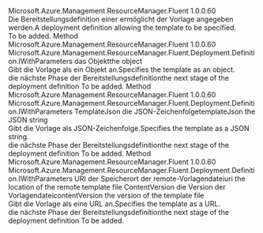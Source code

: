 <Type Name="IWithTemplate" FullName="Microsoft.Azure.Management.ResourceManager.Fluent.Deployment.Definition.IWithTemplate">
  <TypeSignature Language="C#" Value="public interface IWithTemplate" />
  <TypeSignature Language="ILAsm" Value=".class public interface auto ansi abstract IWithTemplate" />
  <TypeSignature Language="DocId" Value="T:Microsoft.Azure.Management.ResourceManager.Fluent.Deployment.Definition.IWithTemplate" />
  <TypeSignature Language="VB.NET" Value="Public Interface IWithTemplate" />
  <TypeSignature Language="F#" Value="type IWithTemplate = interface" />
  <AssemblyInfo>
    <AssemblyName>Microsoft.Azure.Management.ResourceManager.Fluent</AssemblyName>
    <AssemblyVersion>1.0.0.60</AssemblyVersion>
  </AssemblyInfo>
  <Interfaces />
  <Docs>
    <summary>
            <span data-ttu-id="5e0e3-101">Die Bereitstellungsdefinition einer ermöglicht der Vorlage angegeben werden.</span><span class="sxs-lookup"><span data-stu-id="5e0e3-101">A deployment definition allowing the template to be specified.</span></span>
            </summary>
    <remarks>To be added.</remarks>
  </Docs>
  <Members>
    <Member MemberName="WithTemplate">
      <MemberSignature Language="C#" Value="public Microsoft.Azure.Management.ResourceManager.Fluent.Deployment.Definition.IWithParameters WithTemplate (object template);" />
      <MemberSignature Language="ILAsm" Value=".method public hidebysig newslot virtual instance class Microsoft.Azure.Management.ResourceManager.Fluent.Deployment.Definition.IWithParameters WithTemplate(object template) cil managed" />
      <MemberSignature Language="DocId" Value="M:Microsoft.Azure.Management.ResourceManager.Fluent.Deployment.Definition.IWithTemplate.WithTemplate(System.Object)" />
      <MemberSignature Language="VB.NET" Value="Public Function WithTemplate (template As Object) As IWithParameters" />
      <MemberSignature Language="F#" Value="abstract member WithTemplate : obj -&gt; Microsoft.Azure.Management.ResourceManager.Fluent.Deployment.Definition.IWithParameters" Usage="iWithTemplate.WithTemplate template" />
      <MemberType>Method</MemberType>
      <AssemblyInfo>
        <AssemblyName>Microsoft.Azure.Management.ResourceManager.Fluent</AssemblyName>
        <AssemblyVersion>1.0.0.60</AssemblyVersion>
      </AssemblyInfo>
      <ReturnValue>
        <ReturnType>Microsoft.Azure.Management.ResourceManager.Fluent.Deployment.Definition.IWithParameters</ReturnType>
      </ReturnValue>
      <Parameters>
        <Parameter Name="template" Type="System.Object" />
      </Parameters>
      <Docs>
        <param name="template"><span data-ttu-id="5e0e3-102">das Objekt</span><span class="sxs-lookup"><span data-stu-id="5e0e3-102">the object</span></span></param>
        <summary>
            <span data-ttu-id="5e0e3-103">Gibt die Vorlage als ein Objekt an.</span><span class="sxs-lookup"><span data-stu-id="5e0e3-103">Specifies the template as an object.</span></span>
            </summary>
        <returns><span data-ttu-id="5e0e3-104">die nächste Phase der Bereitstellungsdefinition</span><span class="sxs-lookup"><span data-stu-id="5e0e3-104">the next stage of the deployment definition</span></span></returns>
        <remarks>To be added.</remarks>
      </Docs>
    </Member>
    <Member MemberName="WithTemplate">
      <MemberSignature Language="C#" Value="public Microsoft.Azure.Management.ResourceManager.Fluent.Deployment.Definition.IWithParameters WithTemplate (string templateJson);" />
      <MemberSignature Language="ILAsm" Value=".method public hidebysig newslot virtual instance class Microsoft.Azure.Management.ResourceManager.Fluent.Deployment.Definition.IWithParameters WithTemplate(string templateJson) cil managed" />
      <MemberSignature Language="DocId" Value="M:Microsoft.Azure.Management.ResourceManager.Fluent.Deployment.Definition.IWithTemplate.WithTemplate(System.String)" />
      <MemberSignature Language="VB.NET" Value="Public Function WithTemplate (templateJson As String) As IWithParameters" />
      <MemberSignature Language="F#" Value="abstract member WithTemplate : string -&gt; Microsoft.Azure.Management.ResourceManager.Fluent.Deployment.Definition.IWithParameters" Usage="iWithTemplate.WithTemplate templateJson" />
      <MemberType>Method</MemberType>
      <AssemblyInfo>
        <AssemblyName>Microsoft.Azure.Management.ResourceManager.Fluent</AssemblyName>
        <AssemblyVersion>1.0.0.60</AssemblyVersion>
      </AssemblyInfo>
      <ReturnValue>
        <ReturnType>Microsoft.Azure.Management.ResourceManager.Fluent.Deployment.Definition.IWithParameters</ReturnType>
      </ReturnValue>
      <Parameters>
        <Parameter Name="templateJson" Type="System.String" />
      </Parameters>
      <Docs>
        <param name="templateJson"><span data-ttu-id="5e0e3-105">TemplateJson die JSON-Zeichenfolge</span><span class="sxs-lookup"><span data-stu-id="5e0e3-105">templateJson the JSON string</span></span></param>
        <summary>
            <span data-ttu-id="5e0e3-106">Gibt die Vorlage als JSON-Zeichenfolge.</span><span class="sxs-lookup"><span data-stu-id="5e0e3-106">Specifies the template as a JSON string.</span></span>
            </summary>
        <returns><span data-ttu-id="5e0e3-107">die nächste Phase der Bereitstellungsdefinition</span><span class="sxs-lookup"><span data-stu-id="5e0e3-107">the next stage of the deployment definition</span></span></returns>
        <remarks>To be added.</remarks>
      </Docs>
    </Member>
    <Member MemberName="WithTemplateLink">
      <MemberSignature Language="C#" Value="public Microsoft.Azure.Management.ResourceManager.Fluent.Deployment.Definition.IWithParameters WithTemplateLink (string uri, string contentVersion);" />
      <MemberSignature Language="ILAsm" Value=".method public hidebysig newslot virtual instance class Microsoft.Azure.Management.ResourceManager.Fluent.Deployment.Definition.IWithParameters WithTemplateLink(string uri, string contentVersion) cil managed" />
      <MemberSignature Language="DocId" Value="M:Microsoft.Azure.Management.ResourceManager.Fluent.Deployment.Definition.IWithTemplate.WithTemplateLink(System.String,System.String)" />
      <MemberSignature Language="VB.NET" Value="Public Function WithTemplateLink (uri As String, contentVersion As String) As IWithParameters" />
      <MemberSignature Language="F#" Value="abstract member WithTemplateLink : string * string -&gt; Microsoft.Azure.Management.ResourceManager.Fluent.Deployment.Definition.IWithParameters" Usage="iWithTemplate.WithTemplateLink (uri, contentVersion)" />
      <MemberType>Method</MemberType>
      <AssemblyInfo>
        <AssemblyName>Microsoft.Azure.Management.ResourceManager.Fluent</AssemblyName>
        <AssemblyVersion>1.0.0.60</AssemblyVersion>
      </AssemblyInfo>
      <ReturnValue>
        <ReturnType>Microsoft.Azure.Management.ResourceManager.Fluent.Deployment.Definition.IWithParameters</ReturnType>
      </ReturnValue>
      <Parameters>
        <Parameter Name="uri" Type="System.String" />
        <Parameter Name="contentVersion" Type="System.String" />
      </Parameters>
      <Docs>
        <param name="uri"><span data-ttu-id="5e0e3-108">URI der Speicherort der remote-Vorlagendatei</span><span class="sxs-lookup"><span data-stu-id="5e0e3-108">uri the location of the remote template file</span></span></param>
        <param name="contentVersion"><span data-ttu-id="5e0e3-109">ContentVersion die Version der Vorlagendatei</span><span class="sxs-lookup"><span data-stu-id="5e0e3-109">contentVersion the version of the template file</span></span></param>
        <summary>
            <span data-ttu-id="5e0e3-110">Gibt die Vorlage als eine URL an.</span><span class="sxs-lookup"><span data-stu-id="5e0e3-110">Specifies the template as a URL.</span></span>
            </summary>
        <returns><span data-ttu-id="5e0e3-111">die nächste Phase der Bereitstellungsdefinition</span><span class="sxs-lookup"><span data-stu-id="5e0e3-111">the next stage of the deployment definition</span></span></returns>
        <remarks>To be added.</remarks>
      </Docs>
    </Member>
  </Members>
</Type>